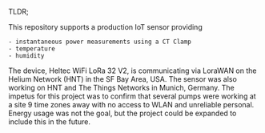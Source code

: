TLDR;

This repository supports a production IoT sensor providing 

	- instantaneous power measurements using a CT Clamp
	- temperature 
	- humidity
	
The device, Heltec WiFi LoRa 32 V2, is communicating via LoraWAN on the Helium Network (HNT) in the SF Bay Area, USA.  The sensor was also working on HNT and The Things Networks in Munich, Germany.  The impetus for this project was to confirm that several pumps were working at a site 9 time zones away with no access to WLAN and unreliable personal.  Energy usage was not the goal, but the project could be expanded to include this in the future.